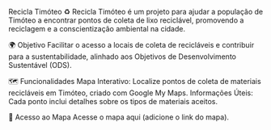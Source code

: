 Recicla Timóteo ♻️
Recicla Timóteo é um projeto para ajudar a população de Timóteo a encontrar pontos de coleta de lixo reciclável, promovendo a reciclagem e a conscientização ambiental na cidade.

🌍 Objetivo
Facilitar o acesso a locais de coleta de recicláveis e contribuir para a sustentabilidade, alinhado aos Objetivos de Desenvolvimento Sustentável (ODS).

🗺️ Funcionalidades
Mapa Interativo: Localize pontos de coleta de materiais recicláveis em Timóteo, criado com Google My Maps.
Informações Úteis: Cada ponto inclui detalhes sobre os tipos de materiais aceitos.

📌 Acesso ao Mapa
Acesse o mapa aqui (adicione o link do mapa).
